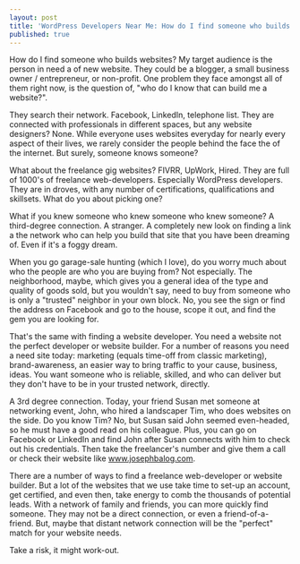 ```yaml
---
layout: post
title: 'WordPress Developers Near Me: How do I find someone who builds websites?'
published: true
---
```


How do I find someone who builds websites?
My target audience is the person in need a of new website. They could be a blogger, a small business owner / entrepreneur, or non-profit.
One problem they face amongst all of them right now, is the question of, "who do I know that can build me a website?".

They search their network. Facebook, LinkedIn, telephone list. They are connected with professionals in different spaces, but any website designers?
None. While everyone uses websites everyday for nearly every aspect of their lives, we rarely consider the people behind the face the of the internet. But surely, someone knows someone?

What about the freelance gig websites? FIVRR, UpWork, Hired. They are full of 1000's of freelance web-developers. Especially WordPress developers. They are in droves, with any number of certifications, qualifications and skillsets. What do you about picking one?

What if you knew someone who knew someone who knew someone? A third-degree connection. A stranger. A completely new look on finding a link a the network who can help you build that site that you have been dreaming of. Even if it's a foggy dream.

When you go garage-sale hunting (which I love), do you worry much about who the people are who you are buying from? Not especially. The neighborhood, maybe, which gives you a general idea of the type and quality of goods sold, but you wouldn't say, need to buy from someone who is only a "trusted" neighbor in your own block. No, you see the sign or find the address on Facebook and go to the house, scope it out, and find the gem you are looking for.

That's the same with finding a website developer. You need a website not the perfect developer or website builder. For a number of reasons you need a need site today: marketing (equals time-off from classic marketing), brand-awareness, an easier way to bring traffic to your cause, business, ideas. You want someone who is reliable, skilled, and who can deliver but they don't have to be in your trusted network, directly.

A 3rd degree connection. Today, your friend Susan met someone at networking event, John, who hired a landscaper Tim, who does websites on the side. Do you know Tim? No, but Susan said John seemed even-headed, so he must have a good read on his colleague. Plus, you can go on Facebook or LinkedIn and find John after Susan connects with him to check out his credentials. Then take the freelancer's number and give them a call or check their website like www.josephbalog.com.

There are a number of ways to find a freelance web-developer or website builder. But a lot of the websites that we use take time to set-up an account, get certified, and even then, take energy to comb the thousands of potential leads. With a network of family and friends, you can more quickly find someone. They may not be a direct connection, or even a friend-of-a-friend. But, maybe that distant network connection will be the "perfect" match for your website needs.

Take a risk, it might work-out.
